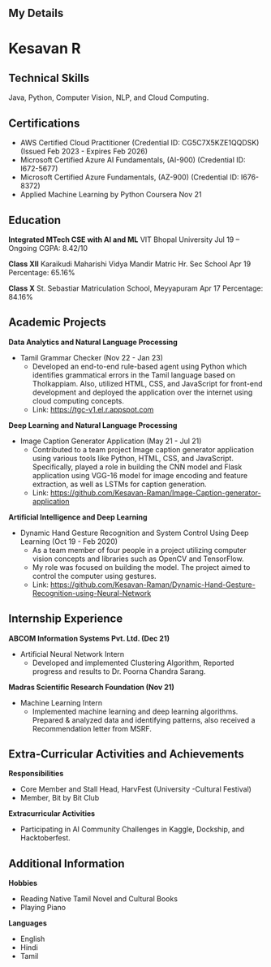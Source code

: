 ## My Details

# Kesavan R

## Technical Skills
Java, Python, Computer Vision, NLP, and Cloud Computing.

## Certifications
- AWS Certified Cloud Practitioner (Credential ID: CG5C7X5KZE1QQDSK) (Issued Feb 2023 - Expires Feb 2026)
- Microsoft Certified Azure AI Fundamentals, (AI-900) (Credential ID: I672-5677)
- Microsoft Certified Azure Fundamentals, (AZ-900) (Credential ID: I676-8372)
- Applied Machine Learning by Python Coursera Nov 21

## Education
**Integrated MTech CSE with AI and ML**
VIT Bhopal University
Jul 19 – Ongoing
CGPA: 8.42/10

**Class XII**
Karaikudi Maharishi Vidya Mandir Matric Hr. Sec School
Apr 19
Percentage: 65.16%

**Class X**
St. Sebastiar Matriculation School, Meyyapuram
Apr 17
Percentage: 84.16%

## Academic Projects
**Data Analytics and Natural Language Processing**
- Tamil Grammar Checker (Nov 22 - Jan 23)
  - Developed an end-to-end rule-based agent using Python which identifies grammatical errors in the Tamil language based on Tholkappiam. Also, utilized HTML, CSS, and JavaScript for front-end development and deployed the application over the internet using cloud computing concepts. 
  - Link: https://tgc-v1.el.r.appspot.com 

**Deep Learning and Natural Language Processing**
- Image Caption Generator Application (May 21 - Jul 21)
  - Contributed to a team project Image caption generator application using various tools like Python, HTML, CSS, and JavaScript. Specifically, played a role in building the CNN model and Flask application using VGG-16 model for image encoding and feature extraction, as well as LSTMs for caption generation. 
  - Link: https://github.com/Kesavan-Raman/Image-Caption-generator-application

**Artificial Intelligence and Deep Learning**
- Dynamic Hand Gesture Recognition and System Control Using Deep Learning (Oct 19 - Feb 2020)
  - As a team member of four people in a project utilizing computer vision concepts and libraries such as OpenCV and TensorFlow.
  - My role was focused on building the model. The project aimed to control the computer using gestures.
  - Link: https://github.com/Kesavan-Raman/Dynamic-Hand-Gesture-Recognition-using-Neural-Network

## Internship Experience
**ABCOM Information Systems Pvt. Ltd. (Dec 21)**
- Artificial Neural Network Intern
  - Developed and implemented Clustering Algorithm, Reported progress and results to Dr. Poorna Chandra Sarang.

**Madras Scientific Research Foundation (Nov 21)**
- Machine Learning Intern
  - Implemented machine learning and deep learning algorithms. Prepared & analyzed data and identifying patterns, also received a Recommendation letter from MSRF.

## Extra-Curricular Activities and Achievements
**Responsibilities**
- Core Member and Stall Head, HarvFest (University -Cultural Festival)
- Member, Bit by Bit Club

**Extracurricular Activities**
- Participating in AI Community Challenges in Kaggle, Dockship, and Hacktoberfest.

## Additional Information
**Hobbies**
- Reading Native Tamil Novel and Cultural Books
- Playing Piano

**Languages**
- English
- Hindi
- Tamil
